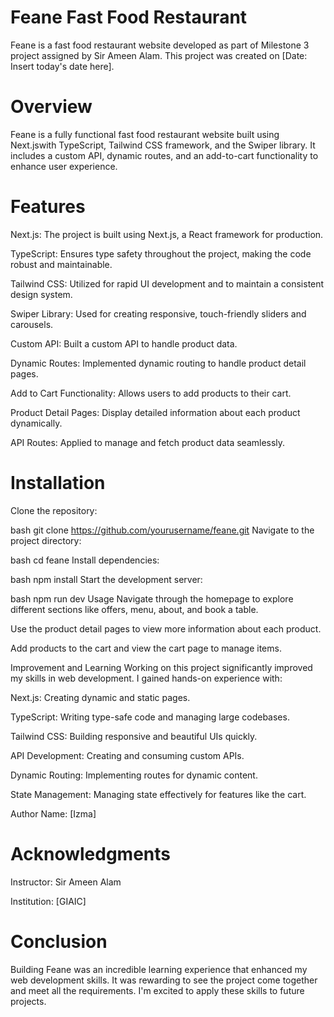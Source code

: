 # Feane Fast Food Restaurant
Feane is a fast food restaurant website developed as part of Milestone 3 project assigned by Sir Ameen Alam. This project was created on [Date: Insert today's date here].

# Overview
Feane is a fully functional fast food restaurant website built using Next.jswith TypeScript, Tailwind CSS framework, and the Swiper library. It includes a custom API, dynamic routes, and an add-to-cart functionality to enhance user experience.

# Features
Next.js: The project is built using Next.js, a React framework for production.

TypeScript: Ensures type safety throughout the project, making the code robust and maintainable.

Tailwind CSS: Utilized for rapid UI development and to maintain a consistent design system.

Swiper Library: Used for creating responsive, touch-friendly sliders and carousels.

Custom API: Built a custom API to handle product data.

Dynamic Routes: Implemented dynamic routing to handle product detail pages.

Add to Cart Functionality: Allows users to add products to their cart.

Product Detail Pages: Display detailed information about each product dynamically.

API Routes: Applied to manage and fetch product data seamlessly.

# Installation
Clone the repository:

bash
git clone https://github.com/yourusername/feane.git
Navigate to the project directory:

bash
cd feane
Install dependencies:

bash
npm install
Start the development server:

bash
npm run dev
Usage
Navigate through the homepage to explore different sections like offers, menu, about, and book a table.

Use the product detail pages to view more information about each product.

Add products to the cart and view the cart page to manage items.

Improvement and Learning
Working on this project significantly improved my skills in web development. I gained hands-on experience with:

Next.js: Creating dynamic and static pages.

TypeScript: Writing type-safe code and managing large codebases.

Tailwind CSS: Building responsive and beautiful UIs quickly.

API Development: Creating and consuming custom APIs.

Dynamic Routing: Implementing routes for dynamic content.

State Management: Managing state effectively for features like the cart.

Author
Name: [Izma]

# Acknowledgments
Instructor: Sir Ameen Alam

Institution: [GIAIC]

# Conclusion
Building Feane was an incredible learning experience that enhanced my web development skills. It was rewarding to see the project come together and meet all the requirements. I'm excited to apply these skills to future projects.
